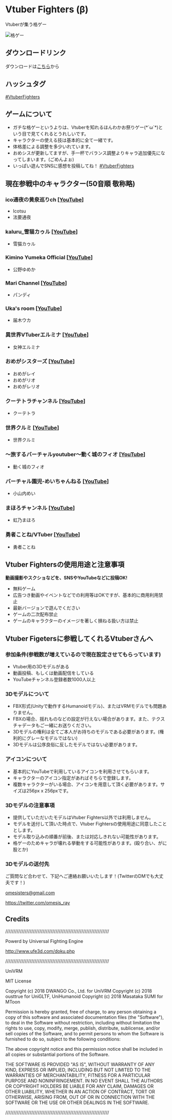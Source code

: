 # Vtuber Fighters (β)

Vtuberが集う格ゲー

![格ゲー](https://github.com/omegasisters/VtuberFighters/blob/master/images/thumb.png)

## ダウンロードリンク
ダウンロードは[こちら](https://github.com/omegasisters/VtuberFighters/releases)から

## ハッシュタグ
[#VtuberFighters](https://twitter.com/search?vertical=default&q=%23VtuberFighters)

## ゲームについて
* ガチな格ゲーというよりは、Vtuberを知れるほんわかお祭りゲー(\*´ω`\*)という目で見てくれるとうれしいです。
* キャラクターの使える技は基本的に全て一緒です。
* 体格差による調整を多少いれています。
* おめシスが更新してますが、手一杯でバランス調整よりキャラ追加優先になってしまいます。(ごめんよぉ)
* いっぱい遊んでSNSに感想を投稿してね！ [#VtuberFighters](https://twitter.com/search?vertical=default&q=%23VtuberFighters)

## 現在参戦中のキャラクター(50音順 敬称略)
### ico通夜の黄泉巡りch [[YouTube](https://www.youtube.com/channel/UCGFD_8TRHhlpjfqGhLUSk4g)]
* Icotsu
* 法要通夜
### kaluru_雪猫カゥル [[YouTube](https://www.youtube.com/channel/UCqlbdk8XtMSxogRDNMzRrxA)]
* 雪猫カゥル
### Kimino Yumeka Official [[YouTube](https://www.youtube.com/channel/UCMXKL1LgqMILqdavdc0DtVQ)]
* 公野ゆめか
### Mari Channel [[YouTube](https://www.youtube.com/channel/UCfiK42sBHraMBK6eNWtsy7A)]
* パンディ
### Uka's room [[YouTube](https://www.youtube.com/channel/UCk0dNVAdlgn4ynURwAq_z2A)]
* 届木ウカ
### 異世界VTuberエルミナ [[YouTube](https://www.youtube.com/channel/UCGu_Yfe0HiMV4ffHvkVd9Jg)]
* 女神エルミナ
### おめがシスターズ [[YouTube](https://www.youtube.com/channel/UCNjTjd2-PMC8Oo_-dCEss7A)]
* おめがレイ
* おめがリオ
* おめがレリオ
### クーテトラチャンネル [[YouTube](https://www.youtube.com/channel/UCTqV6u2RJE4DqfLALsGuyAw)]
* クーテトラ
### 世界クルミ [[YouTube](https://www.youtube.com/channel/UCHooCsg7FEVBGVKUE_RR0DA)]
* 世界クルミ
### 〜旅するバーチャルyoutuber〜動く城のフィオ [[YouTube](https://www.youtube.com/channel/UCiJr4MX-DrlKgLYC0luCjpQ)]
* 動く城のフィオ
### バーチャル園児-めいちゃんねる [[YouTube](https://www.youtube.com/channel/UCZx7wgGNs2UFyRRtLoNur9Q)]
* 小山内めい
### まほろチャンネル [[YouTube](https://www.youtube.com/channel/UCtCXaX0zEvYSgdkp-Po24TQ)]
* 虹乃まほろ
### 勇者ことね/VTuber [[YouTube](https://www.youtube.com/channel/UCHR0kaG6d7eU1wm17fx9Mvw)]
* 勇者ことね

## Vtuber Fightersの使用用途と注意事項
**動画撮影やスクショなどを、SNSやYouTubeなどに投稿OK!**
* 無料ゲーム
* 広告つき動画やイベントなどでの利用等はOKですが、基本的に商用利用禁止
* 最新バージョンで遊んでください
* ゲームの二次配布禁止
* ゲームのキャラクターのイメージを著しく損ねる扱い方は禁止

## Vtuber Figetersに参戦してくれるVtuberさんへ

### 参加条件(参戦数が増えているので現在設定させてもらっています)
* Vtuber用の3Dモデルがある
* 動画投稿、もしくは動画配信をしている
* YouTubeチャンネル登録者数1000人以上

### 3Dモデルについて
* FBX形式(Unityで動作するHumanoidモデル)、またはVRMモデルでも問題ありません。
* FBXの場合、揺れものなどの設定が行えない場合があります。また、テクスチャデータもご一緒にお送りください。
* 3Dモデルの権利は全てご本人がお持ちのモデルである必要があります。(権利的にグレーなモデルではない)
* 3Dモデルは公序良俗に反したモデルではない必要があります。

### アイコンについて
* 基本的にYouTubeで利用しているアイコンを利用させてもらいます。
* キャラクターのアイコン指定があればそちらで登録します。
* 複数キャラクターがいる場合、アイコンを用意して頂く必要があります。サイズは256px x 256pxです。

### 3Dモデルの注意事項
* 提供していただいたモデルはVtuber Fighters以外では利用しません。
* モデルを送付して頂いた時点で、Vtuber Fightersの使用用途に同意したこととします。
* モデル取り込みの順番が前後、または対応しきれない可能性があります。
* 格ゲーのためキャラが壊れる挙動をする可能性があります。(殴り合い、がに股とか)

### 3Dモデルの送付先

ご質問など合わせて、下記へご連絡お願いいたします！(TwitterのDMでも大丈夫です！)

omesisters@gmail.com

https://twitter.com/omesis_ray

## Credits
////////////////////////////////////////////////////////////////

Powerd by Universal Fighting Engine

http://www.ufe3d.com/doku.php

////////////////////////////////////////////////////////////////

UniVRM

MIT License

Copyright (c) 2018 DWANGO Co., Ltd. for UniVRM
Copyright (c) 2018 ousttrue for UniGLTF, UniHumanoid
Copyright (c) 2018 Masataka SUMI for MToon

Permission is hereby granted, free of charge, to any person obtaining a copy
of this software and associated documentation files (the "Software"), to deal
in the Software without restriction, including without limitation the rights
to use, copy, modify, merge, publish, distribute, sublicense, and/or sell
copies of the Software, and to permit persons to whom the Software is
furnished to do so, subject to the following conditions:

The above copyright notice and this permission notice shall be included in all
copies or substantial portions of the Software.

THE SOFTWARE IS PROVIDED "AS IS", WITHOUT WARRANTY OF ANY KIND, EXPRESS OR
IMPLIED, INCLUDING BUT NOT LIMITED TO THE WARRANTIES OF MERCHANTABILITY,
FITNESS FOR A PARTICULAR PURPOSE AND NONINFRINGEMENT. IN NO EVENT SHALL THE
AUTHORS OR COPYRIGHT HOLDERS BE LIABLE FOR ANY CLAIM, DAMAGES OR OTHER
LIABILITY, WHETHER IN AN ACTION OF CONTRACT, TORT OR OTHERWISE, ARISING FROM,
OUT OF OR IN CONNECTION WITH THE SOFTWARE OR THE USE OR OTHER DEALINGS IN THE
SOFTWARE.

////////////////////////////////////////////////////////////////
